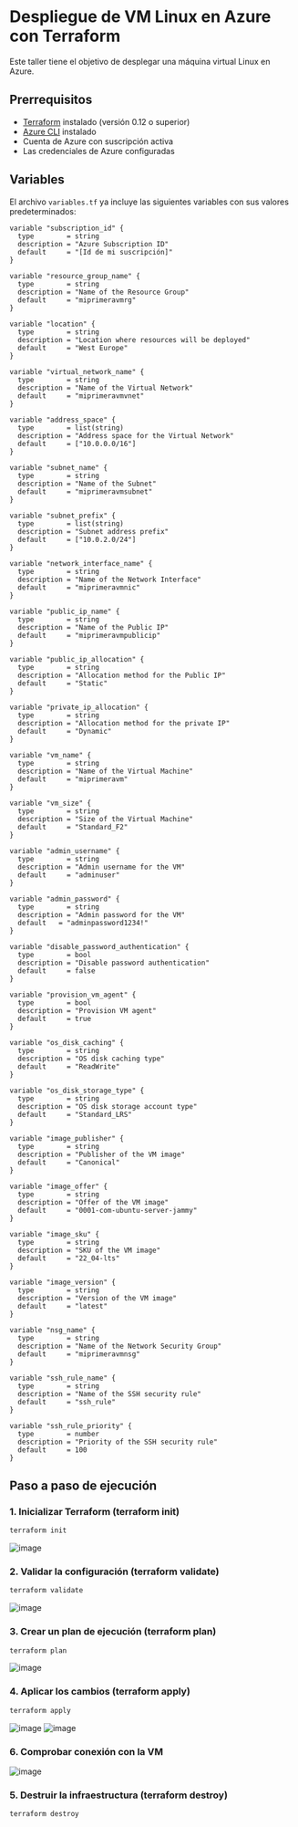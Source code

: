 # Despliegue de VM Linux en Azure con Terraform

Este taller tiene el objetivo de desplegar una máquina virtual Linux en Azure.

## Prerrequisitos

- [Terraform](https://www.terraform.io/downloads.html) instalado (versión 0.12 o superior)
- [Azure CLI](https://docs.microsoft.com/es-es/cli/azure/install-azure-cli) instalado
- Cuenta de Azure con suscripción activa
- Las credenciales de Azure configuradas

## Variables

El archivo `variables.tf` ya incluye las siguientes variables con sus valores predeterminados:

```hcl
variable "subscription_id" {
  type        = string
  description = "Azure Subscription ID"
  default     = "[Id de mi suscripción]"
}

variable "resource_group_name" {
  type        = string
  description = "Name of the Resource Group"
  default     = "miprimeravmrg"
}

variable "location" {
  type        = string
  description = "Location where resources will be deployed"
  default     = "West Europe"
}

variable "virtual_network_name" {
  type        = string
  description = "Name of the Virtual Network"
  default     = "miprimeravmvnet"
}

variable "address_space" {
  type        = list(string)
  description = "Address space for the Virtual Network"
  default     = ["10.0.0.0/16"]
}

variable "subnet_name" {
  type        = string
  description = "Name of the Subnet"
  default     = "miprimeravmsubnet"
}

variable "subnet_prefix" {
  type        = list(string)
  description = "Subnet address prefix"
  default     = ["10.0.2.0/24"]
}

variable "network_interface_name" {
  type        = string
  description = "Name of the Network Interface"
  default     = "miprimeravmnic"
}

variable "public_ip_name" {
  type        = string
  description = "Name of the Public IP"
  default     = "miprimeravmpublicip"
}

variable "public_ip_allocation" {
  type        = string
  description = "Allocation method for the Public IP"
  default     = "Static"
}

variable "private_ip_allocation" {
  type        = string
  description = "Allocation method for the private IP"
  default     = "Dynamic"
}

variable "vm_name" {
  type        = string
  description = "Name of the Virtual Machine"
  default     = "miprimeravm"
}

variable "vm_size" {
  type        = string
  description = "Size of the Virtual Machine"
  default     = "Standard_F2"
}

variable "admin_username" {
  type        = string
  description = "Admin username for the VM"
  default     = "adminuser"
}

variable "admin_password" {
  type        = string
  description = "Admin password for the VM"
  default   = "adminpassword1234!"
}

variable "disable_password_authentication" {
  type        = bool
  description = "Disable password authentication"
  default     = false
}

variable "provision_vm_agent" {
  type        = bool
  description = "Provision VM agent"
  default     = true
}

variable "os_disk_caching" {
  type        = string
  description = "OS disk caching type"
  default     = "ReadWrite"
}

variable "os_disk_storage_type" {
  type        = string
  description = "OS disk storage account type"
  default     = "Standard_LRS"
}

variable "image_publisher" {
  type        = string
  description = "Publisher of the VM image"
  default     = "Canonical"
}

variable "image_offer" {
  type        = string
  description = "Offer of the VM image"
  default     = "0001-com-ubuntu-server-jammy"
}

variable "image_sku" {
  type        = string
  description = "SKU of the VM image"
  default     = "22_04-lts"
}

variable "image_version" {
  type        = string
  description = "Version of the VM image"
  default     = "latest"
}

variable "nsg_name" {
  type        = string
  description = "Name of the Network Security Group"
  default     = "miprimeravmnsg"
}

variable "ssh_rule_name" {
  type        = string
  description = "Name of the SSH security rule"
  default     = "ssh_rule"
}

variable "ssh_rule_priority" {
  type        = number
  description = "Priority of the SSH security rule"
  default     = 100
}

```

## Paso a paso de ejecución

### 1. Inicializar Terraform (terraform init)

```bash
terraform init
```
![image](https://github.com/user-attachments/assets/7117c848-7849-4ef1-b791-d410f4656556)

### 2. Validar la configuración (terraform validate)

```bash
terraform validate
```
![image](https://github.com/user-attachments/assets/0478f716-fc61-4f07-b730-e8c3a5ff5019)

### 3. Crear un plan de ejecución (terraform plan)

```bash
terraform plan
```
![image](https://github.com/user-attachments/assets/ae4a4fb0-754d-4c10-b428-c0e0f8148953)

### 4. Aplicar los cambios (terraform apply)

```bash
terraform apply
```
![image](https://github.com/user-attachments/assets/c4ce2373-9f72-46a6-920e-b9c9b76a8b77)
![image](https://github.com/user-attachments/assets/60c842cf-4921-418d-bfd2-ce828d76ac33)

### 6. Comprobar conexión con la VM

![image](https://github.com/user-attachments/assets/c7b77940-5a6e-4e36-9a9b-f75f6f04987c)

### 5. Destruir la infraestructura (terraform destroy)

```bash
terraform destroy
```
